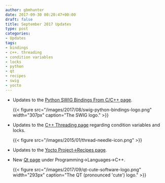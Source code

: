 ```yaml
---
author: gbmhunter
date: 2017-09-30 00:20:47+00:00
draft: false
title: September 2017 Updates
type: post
categories:
- Updates
tags:
- bindings
- c++. threading
- condition variables
- locks
- python
- qt
- recipes
- swig
- yocto
---
```



* Updates to the [Python SWIG Bindings From C/C++ page](/programming/languages/python/python-swig-bindings-from-cplusplus).  

	{{< figure src="/images/2017/08/swig-python-bindings-logo.png" width="307px" caption="The SWIG logo."  >}}

* Updates to the [C++ Threading page](/programming/languages/c-plus-plus/threading) regarding condition variables and locks.  

	{{< figure src="/images/2015/01/thread-needle-icon.png"   >}}

* Updates to the [Yocto Project->Recipes page](/programming/embedded-linux/yocto-project/yocto-recipes/).  

* New [Qt page](/programming/languages/c-plus-plus/qt-cute) under Programming->Languages->C++.  

	{{< figure src="/images/2017/09/qt-cute-software-logo.png" width="293px" caption="The QT (pronounced 'cute') logo."  >}}